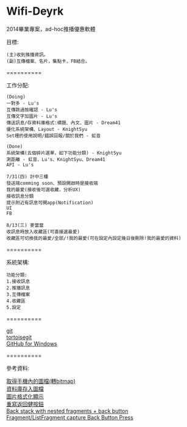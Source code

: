 Wifi-Deyrk
==========

2014畢業專案，ad-hoc推播優惠軟體

目標:   

    (主)收到推播資訊。  
    (副)互傳檔案、名片，集點卡，FB結合。  

==========

工作分配:  

    (Doing)  
    一對多 - Lu's  
    互傳跳過按確認 - Lu's
    互傳文字加圖片 - Lu's  
    傳送訊息/存資料庫格式:標題、內文、圖片 - Dream41  
    優化系統架構、Layout - KnightSyu  
    Set裡的使用說明/錯誤回報/關於我們 - 虹音
    
    (Done)
    系統架構(五個碎片選單，如下功能分類) - KnightSyu  
    測距離 - 虹音、Lu's、KnightSyu、Dream41  
    API - Lu's  
      
    7/31(四) 計中三樓  
    發送端comming soon、預設開啟時是接收端  
    我的最愛(接收後可選收藏，分析UX)  
    接收訊息分類  
    提示附近有訊息可開app(Notification)  
    UI  
    FB  
      
    8/13(三) 麥當當  
    收訊息時放入收藏區(可直接選最愛)  
    收藏區可切換我的最愛/全部/!我的最愛(可在設定內設定幾日後刪除!我的最愛的資料)  

==========

系統架構:  

    功能分類:  
    1.接收訊息  
    2.推播訊息  
    3.互傳檔案  
    4.收藏區  
    5.設定  
  
==========

<a href="http://git-scm.com/">git</a>  
<a href="https://code.google.com/p/tortoisegit/wiki/Download">tortoisegit</a>  
<a href="https://windows.github.com/">GitHub for Windows</a> 

==========

參考資料:  

<a href="http://jim690701.blogspot.tw/2012/07/android-image.html">取得手機內的圖檔(轉bitmap)</a>  
<a href="http://www.tutorialforandroid.com/2009/10/how-to-insert-image-data-to-sqlite.html">資料庫存入圖檔</a>  
<a href="http://www.eoeandroid.com/thread-54432-1-1.html">圖片格式化顯示</a>  
<a href="http://zhidao.baidu.com/question/293924411.html">重寫返回健按鈕</a>    
<a href="http://android.joao.jp/2013/09/back-stack-with-nested-fragments-back.html">Back stack with nested fragments + back button</a>  
<a href="http://forums.xamarin.com/discussion/15590/fragment-listfragment-capture-back-button-press">Fragment/ListFragment capture Back Button Press</a>  

